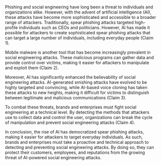 Phishing and social engineering have long been a threat to individuals and organizations alike. However, with the advent of artificial intelligence (AI), these attacks have become more sophisticated and accessible to a broader range of attackers. Traditionally, spear phishing attacks targeted high-profile individuals such as CEOs and politicians. However, AI has made it possible for attackers to create sophisticated spear phishing attacks that can target a large number of individuals, including everyday people (Claim 1).

Mobile malware is another tool that has become increasingly prevalent in social engineering attacks. These malicious programs can gather data and provide control over victims, making it easier for attackers to manipulate and exploit them (Claim 2).

Moreover, AI has significantly enhanced the believability of social engineering attacks. AI-generated smishing attacks have evolved to be highly targeted and convincing, while AI-based voice cloning has taken these attacks to new heights, making it difficult for victims to distinguish between legitimate and malicious communications (Claim 3).

To combat these threats, brands and enterprises must fight social engineering at a technical level. By detecting the methods that attackers use to collect data and control the user, organizations can break the cycle of manipulation and prevent social engineering attacks (Claim 4).

In conclusion, the rise of AI has democratized spear phishing attacks, making it easier for attackers to target everyday individuals. As such, brands and enterprises must take a proactive and technical approach to detecting and preventing social engineering attacks. By doing so, they can protect their customers, employees, and reputations from the growing threat of AI-powered social engineering attacks.